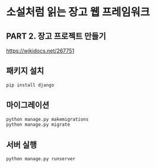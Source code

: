 # 소설처럼 읽는 장고 웹 프레임워크

## PART 2. 장고 프로젝트 만들기

https://wikidocs.net/267751

## 패키지 설치

```bash
pip install django
```

## 마이그레이션

```bash
python manage.py makemigrations
python manage.py migrate
```

## 서버 실행

```bash
python manage.py runserver
```
